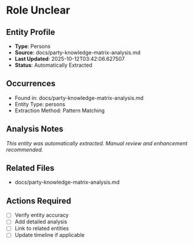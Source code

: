 # Role Unclear

## Entity Profile
- **Type**: Persons
- **Source**: docs/party-knowledge-matrix-analysis.md
- **Last Updated**: 2025-10-12T03:42:06.627507
- **Status**: Automatically Extracted

## Occurrences
- Found in: docs/party-knowledge-matrix-analysis.md
- Entity Type: persons
- Extraction Method: Pattern Matching

## Analysis Notes
*This entity was automatically extracted. Manual review and enhancement recommended.*

## Related Files
- docs/party-knowledge-matrix-analysis.md

## Actions Required
- [ ] Verify entity accuracy
- [ ] Add detailed analysis
- [ ] Link to related entities
- [ ] Update timeline if applicable

